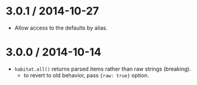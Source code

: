 
3.0.1 / 2014-10-27
==================

  * Allow access to the defaults by alias.


3.0.0 / 2014-10-14
==================

  * `habitat.all()` returns parsed items rather than raw strings (breaking).
    * to revert to old behavior, pass `{raw: true}` option.